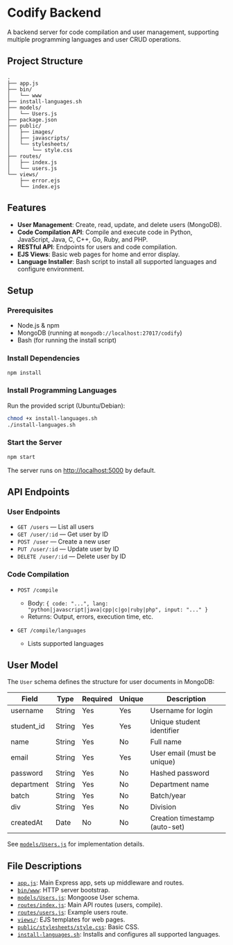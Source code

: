 # Codify Backend

A backend server for code compilation and user management, supporting multiple programming languages and user CRUD operations.

## Project Structure

```
.
├── app.js
├── bin/
│   └── www
├── install-languages.sh
├── models/
│   └── Users.js
├── package.json
├── public/
│   ├── images/
│   ├── javascripts/
│   └── stylesheets/
│       └── style.css
├── routes/
│   ├── index.js
│   └── users.js
└── views/
    ├── error.ejs
    └── index.ejs
```

## Features

- **User Management**: Create, read, update, and delete users (MongoDB).
- **Code Compilation API**: Compile and execute code in Python, JavaScript, Java, C, C++, Go, Ruby, and PHP.
- **RESTful API**: Endpoints for users and code compilation.
- **EJS Views**: Basic web pages for home and error display.
- **Language Installer**: Bash script to install all supported languages and configure environment.

## Setup

### Prerequisites

- Node.js & npm
- MongoDB (running at `mongodb://localhost:27017/codify`)
- Bash (for running the install script)

### Install Dependencies

```sh
npm install
```

### Install Programming Languages

Run the provided script (Ubuntu/Debian):

```sh
chmod +x install-languages.sh
./install-languages.sh
```

### Start the Server

```sh
npm start
```

The server runs on [http://localhost:5000](http://localhost:5000) by default.

## API Endpoints

### User Endpoints

- `GET /users` — List all users
- `GET /user/:id` — Get user by ID
- `POST /user` — Create a new user
- `PUT /user/:id` — Update user by ID
- `DELETE /user/:id` — Delete user by ID

### Code Compilation

- `POST /compile`
  - Body: `{ code: "...", lang: "python|javascript|java|cpp|c|go|ruby|php", input: "..." }`
  - Returns: Output, errors, execution time, etc.

- `GET /compile/languages`
  - Lists supported languages

## User Model

The `User` schema defines the structure for user documents in MongoDB:

| Field      | Type   | Required | Unique | Description                        |
|------------|--------|----------|--------|------------------------------------|
| username   | String | Yes      | Yes    | Username for login                 |
| student_id | String | Yes      | Yes    | Unique student identifier          |
| name       | String | Yes      | No     | Full name                          |
| email      | String | Yes      | Yes    | User email (must be unique)        |
| password   | String | Yes      | No     | Hashed password                    |
| department | String | Yes      | No     | Department name                    |
| batch      | String | Yes      | No     | Batch/year                         |
| div        | String | Yes      | No     | Division                           |
| createdAt  | Date   | No       | No     | Creation timestamp (auto-set)      |

See [`models/Users.js`](models/Users.js) for implementation details.

## File Descriptions

- [`app.js`](app.js): Main Express app, sets up middleware and routes.
- [`bin/www`](bin/www): HTTP server bootstrap.
- [`models/Users.js`](models/Users.js): Mongoose User schema.
- [`routes/index.js`](routes/index.js): Main API routes (users, compile).
- [`routes/users.js`](routes/users.js): Example users route.
- [`views/`](views/): EJS templates for web pages.
- [`public/stylesheets/style.css`](public/stylesheets/style.css): Basic CSS.
- [`install-languages.sh`](install-languages.sh): Installs and configures all supported languages.
